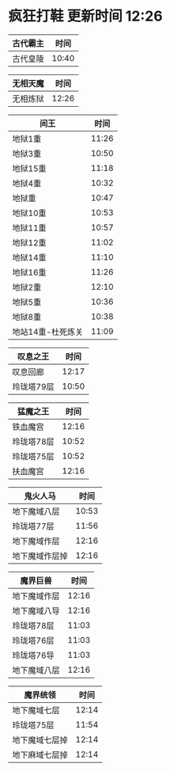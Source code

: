 # 疯狂打鞋 更新时间 12:26

| 古代霸主   | 时间    |
|--------|-------|
| 古代皇陵 | 10:40 |

| 无相天魔   | 时间    |
|--------|-------|
| 无相炼狱 | 12:26 |

| 间王   | 时间    |
|--------|-------|
| 地狱1重 | 11:26 |
| 地狱3重 | 10:50 |
| 地狱15重 | 11:18 |
| 地狱4重 | 10:32 |
| 地狱重 | 10:47 |
| 地狱10重 | 10:53 |
| 地狱11重 | 10:57 |
| 地狱12重 | 11:02 |
| 地狱14重 | 11:10 |
| 地狱16重 | 11:26 |
| 地狱2重 | 12:10 |
| 地狱5重 | 10:36 |
| 地狱8重 | 10:38 |
| 地站14重-杜死炼关 | 11:09 |

| 叹息之王   | 时间    |
|--------|-------|
| 叹息回廊 | 12:17 |
| 玲珑塔79层 | 10:50 |

| 猛魔之王   | 时间    |
|--------|-------|
| 铁血魔宫 | 12:16 |
| 玲珑塔78层 | 10:52 |
| 玲珑塔75层 | 10:52 |
| 扶血魔宫 | 12:16 |

| 鬼火人马   | 时间    |
|--------|-------|
| 地下魔域八层 | 10:53 |
| 玲珑塔77层 | 11:56 |
| 地下魔域作层 | 12:16 |
| 地下魔域作层掉 | 12:16 |

| 魔界巨兽   | 时间    |
|--------|-------|
| 地下魔域作层 | 12:16 |
| 地下魔域八导 | 12:16 |
| 玲珑塔78层 | 11:03 |
| 玲珑塔76层 | 11:03 |
| 玲珑塔76导 | 11:03 |
| 地下魔域八层 | 12:16 |

| 魔界统领   | 时间    |
|--------|-------|
| 地下魔域七层 | 12:14 |
| 玲珑塔75层 | 11:54 |
| 地下魔域七层掉 | 12:14 |
| 地下麻域七层掉 | 12:14 |